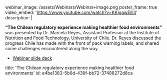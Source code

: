 webinar_image: /assets/Webinars/Webinar+image.png
poster_frame: true
video_embed: 'https://www.youtube.com/watch?v=KKigawEill4'
description: |
  <p><strong>“The Chilean regulatory experience making healthier food environments”</strong> was presented by Dr. Marcela Reyes, Assistant Professor at the Institute of Nutrition and Food Technology, University of Chile. Dr. Reyes discussed the progress Chile has made with the front of pack warning labels, and shared some challenges encountered along the way.
  </p>
  <ul>
  	<li><a href="https://drive.google.com/file/d/1Z0zJbdy1t-FaYFw5gt7etkdqk81ADb1Q/view?usp=sharing" target="_blank">Webinar slide deck</a></li>
  </ul>
title: 'The Chilean regulatory experience making healthier food environments'
id: e4be1383-5b6d-439f-bb72-37488272d8ca

